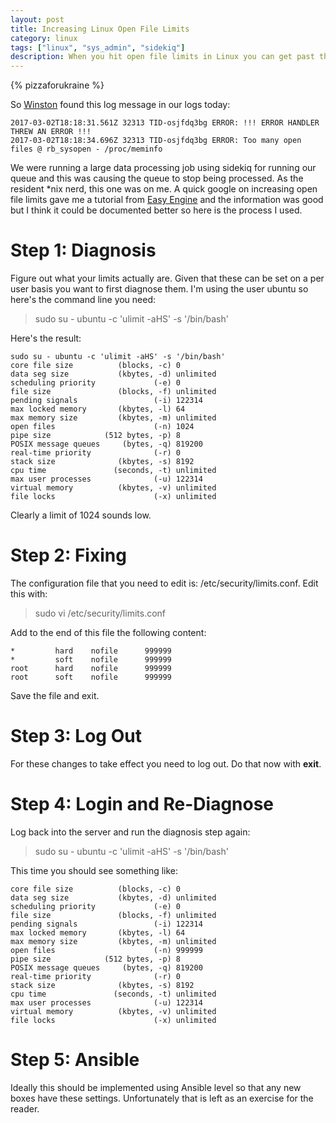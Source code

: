 ```yaml
---
layout: post
title: Increasing Linux Open File Limits
category: linux
tags: ["linux", "sys_admin", "sidekiq"]
description: When you hit open file limits in Linux you can get past them by editing your config files.  This post shows you the config files to edit and how to diagnose your file limits.
---
```

{% pizzaforukraine  %}

So [Winston](http://winstonkotzan.com/) found this log message in our logs today:

    2017-03-02T18:18:31.561Z 32313 TID-osjfdq3bg ERROR: !!! ERROR HANDLER THREW AN ERROR !!!
    2017-03-02T18:18:34.696Z 32313 TID-osjfdq3bg ERROR: Too many open files @ rb_sysopen - /proc/meminfo

We were running a large data processing job using sidekiq for running our queue and this was causing the queue to stop being processed.  As the resident *nix nerd, this one was on me.  A quick google on increasing open file limits gave me a tutorial from [Easy Engine](https://easyengine.io/tutorials/linux/increase-open-files-limit/) and the information was good but I think it could be documented better so here is the process I used.

# Step 1: Diagnosis 

Figure out what your limits actually are.  Given that these can be set on a per user basis you want to first diagnose them.  I'm using the user ubuntu so here's the command line you need:

> sudo su - ubuntu -c 'ulimit -aHS' -s '/bin/bash'

Here's the result:

    sudo su - ubuntu -c 'ulimit -aHS' -s '/bin/bash'
    core file size          (blocks, -c) 0
    data seg size           (kbytes, -d) unlimited
    scheduling priority             (-e) 0
    file size               (blocks, -f) unlimited
    pending signals                 (-i) 122314
    max locked memory       (kbytes, -l) 64
    max memory size         (kbytes, -m) unlimited
    open files                      (-n) 1024
    pipe size            (512 bytes, -p) 8
    POSIX message queues     (bytes, -q) 819200
    real-time priority              (-r) 0
    stack size              (kbytes, -s) 8192
    cpu time               (seconds, -t) unlimited
    max user processes              (-u) 122314
    virtual memory          (kbytes, -v) unlimited
    file locks                      (-x) unlimited
    
Clearly a limit of 1024 sounds low.  

# Step 2: Fixing

The configuration file that you need to edit is: /etc/security/limits.conf.  Edit this with:

>  sudo vi /etc/security/limits.conf

Add to the end of this file the following content:

    *         hard    nofile      999999
    *         soft    nofile      999999
    root      hard    nofile      999999
    root      soft    nofile      999999
    
Save the file and exit.

# Step 3: Log Out

For these changes to take effect you need to log out.  Do that now with **exit**.

# Step 4: Login and Re-Diagnose

Log back into the server and run the diagnosis step again:

> sudo su - ubuntu -c 'ulimit -aHS' -s '/bin/bash'

This time you should see something like:

    core file size          (blocks, -c) 0
    data seg size           (kbytes, -d) unlimited
    scheduling priority             (-e) 0
    file size               (blocks, -f) unlimited
    pending signals                 (-i) 122314
    max locked memory       (kbytes, -l) 64
    max memory size         (kbytes, -m) unlimited
    open files                      (-n) 999999
    pipe size            (512 bytes, -p) 8
    POSIX message queues     (bytes, -q) 819200
    real-time priority              (-r) 0
    stack size              (kbytes, -s) 8192
    cpu time               (seconds, -t) unlimited
    max user processes              (-u) 122314
    virtual memory          (kbytes, -v) unlimited
    file locks                      (-x) unlimited
    
    
# Step 5: Ansible

Ideally this should be implemented using Ansible level so that any new boxes have these settings.  Unfortunately that is left as an exercise for the reader.
 




